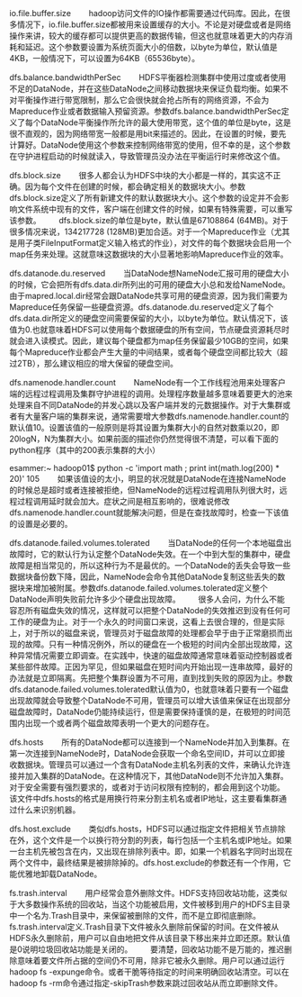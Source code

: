io.file.buffer.size
　　hadoop访问文件的IO操作都需要通过代码库。因此，在很多情况下，io.file.buffer.size都被用来设置缓存的大小。不论是对硬盘或者是网络操作来讲，较大的缓存都可以提供更高的数据传输，但这也就意味着更大的内存消耗和延迟。这个参数要设置为系统页面大小的倍数，以byte为单位，默认值是4KB，一般情况下，可以设置为64KB（65536byte）。

dfs.balance.bandwidthPerSec
　　HDFS平衡器检测集群中使用过度或者使用不足的DataNode，并在这些DataNode之间移动数据块来保证负载均衡。如果不对平衡操作进行带宽限制，那么它会很快就会抢占所有的网络资源，不会为Mapreduce作业或者数据输入预留资源。参数dfs.balance.bandwidthPerSec定义了每个DataNode平衡操作所允许的最大使用带宽，这个值的单位是byte，这是很不直观的，因为网络带宽一般都是用bit来描述的。因此，在设置的时候，要先计算好。DataNode使用这个参数来控制网络带宽的使用，但不幸的是，这个参数在守护进程启动的时候就读入，导致管理员没办法在平衡运行时来修改这个值。

dfs.block.size
　　很多人都会认为HDFS中块的大小都是一样的，其实这不正确。因为每个文件在创建的时候，都会确定相关的数据块大小。参数dfs.block.size定义了所有新建文件的默认数据块大小。这个参数的设定并不会影响文件系统中现有的文件，客户端在创建文件的时候，如果有特殊需要，可以重写该参数。
　　dfs.block.size的单位是byte，默认值是67108864 (64MB)。对于很多情况来说，134217728 (128MB)更加合适。对于一个Mapreduce作业（尤其是用子类FileInputFormat定义输入格式的作业），对文件的每个数据块会启用一个map任务来处理。这就意味这数据块的大小显著地影响Mapreduce作业的效率。

dfs.datanode.du.reserved
　　当DataNode想NameNode汇报可用的硬盘大小的时候，它会把所有dfs.data.dir所列出的可用的硬盘大小总和发给NameNode。由于mapred.local.dir经常会跟DataNode共享可用的硬盘资源，因为我们需要为Mapreduce任务保留一些硬盘资源。dfs.datanode.du.reserved定义了每个dfs.data.dir所定义的硬盘空间需要保留的大小，以byte为单位。默认情况下，该值为0.也就意味着HDFS可以使用每个数据硬盘的所有空间，节点硬盘资源耗尽时就会进入读模式。因此，建议每个硬盘都为map任务保留最少10GB的空间，如果每个Mapreduce作业都会产生大量的中间结果，或者每个硬盘空间都比较大（超过2TB），那么建议相应的增大保留的硬盘空间。

dfs.namenode.handler.count
　　NameNode有一个工作线程池用来处理客户端的远程过程调用及集群守护进程的调用。处理程序数量越多意味着要更大的池来处理来自不同DataNode的并发心跳以及客户端并发的元数据操作。对于大集群或者有大量客户端的集群来说，通常需要增大参数dfs.namenode.handler.count的默认值10。设置该值的一般原则是将其设置为集群大小的自然对数乘以20，即20logN，N为集群大小。如果前面的描述你仍然觉得很不清楚，可以看下面的python程序（其中的200表示集群的大小）

esammer:~ hadoop01$ python -c 'import math ; print int(math.log(200) * 20)'
105
　　如果该值设的太小，明显的状况就是DataNode在连接NameNode的时候总是超时或者连接被拒绝，但NameNode的远程过程调用队列很大时，远程过程调用延时就会加大。症状之间是相互影响的，很难说修改dfs.namenode.handler.count就能解决问题，但是在查找故障时，检查一下该值的设置是必要的。

dfs.datanode.failed.volumes.tolerated
　　当DataNode的任何一个本地磁盘出故障时，它的默认行为认定整个DataNode失效。在一个中到大型的集群中，硬盘故障是相当常见的，所以这种行为不是最优的。一个DataNode的丢失会导致一些数据块备份数下降，因此，NameNode会命令其他DataNode复制这些丢失的数据块来增加被附属。参数dfs.datanode.failed.volumes.tolerated定义整个DataNode声明失败前允许多少个硬盘出现故障。
　　很多人会问，为什么不能容忍所有磁盘失效的情况，这样就可以把整个DataNode的失效推迟到没有任何可工作的硬盘为止。对于一个永久的时间窗口来说，这看上去很合理的，但是实际上，对于所以的磁盘来说，管理员对于磁盘故障的处理都会早于由于正常磨损而出现的故障。只有一种情况例外，所以的硬盘在一个极短的时间内全部出现故障，这种异常情况需要立即调查。在实践中，快速的磁盘故障通常意味着驱动控制器或者某些部件故障。正因为罕见，但如果磁盘在短时间内开始出现一连串故障，最好的办法就是立即隔离。先把整个集群设置为不可用，直到找到失败的原因为止。参数dfs.datanode.failed.volumes.tolerated默认值为0，也就意味着只要有一个磁盘出现故障就会导致整个DataNode不可用，管理员可以增大该值来保证在出现部分磁盘故障时，DataNode仍能持续运行，但是需要保持谨慎的是，在极短的时间范围内出现一个或者两个磁盘故障表明一个更大的问题存在。

dfs.hosts
　　所有的DataNode都可以连接到一个NameNode并加入到集群。在第一次连接到NameNode时，DataNode会获取一个命名空间ID，并可以立即接收数据块。管理员可以通过一个含有DataNode主机名列表的文件，来确认允许连接并加入集群的DataNode。在这种情况下，其他DataNode则不允许加入集群。对于安全需要有强烈要求的，或者对于访问权限有控制的，都会用到这个功能。
该文件中dfs.hosts的格式是用换行符来分割主机名或者IP地址，这主要看集群通过什么来识别机器。

dfs.host.exclude
　　类似dfs.hosts，HDFS可以通过指定文件把相关节点排除在外，这个文件是一个以换行符分割的列表，每行包括一个主机名或IP地址。如果一台主机先被包含在内，又出现在排除列表中。即，如果一个机器名字同时出现在两个文件中，最终结果是被排除掉的。dfs.host.exclude的参数还有一个作用，它能优雅地卸载DataNode。

fs.trash.interval
　　用户经常会意外删除文件。HDFS支持回收站功能，这类似于大多数操作系统的回收站，当这个功能被启用，文件被移到用户的HDFS主目录中一个名为.Trash目录中，来保留被删除的文件，而不是立即彻底删除。
fs.trash.interval定义.Trash目录下文件被永久删除前保留的时间。在文件被从HDFS永久删除前，用户可以自由地把文件从该目录下移出来并立即还原。默认值是0说明垃圾回收站功能是关闭的。
　　要清楚，回收站功能不是万能的，推迟删除意味着要文件所占据的空间仍不可用，除非它被永久删除。用户可以通过运行hadoop fs -expunge命令。或者干脆等待指定的时间来明确回收站清空。可以在hadoop fs -rm命令通过指定-skipTrash参数来跳过回收站从而立即删除文件。
